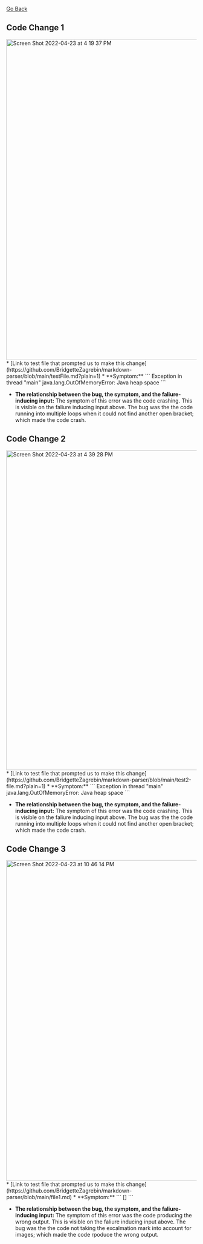 [Go Back](https://bridgettezagrebin.github.io/cse15l-lab-reports/)

## Code Change 1
<img width="848" alt="Screen Shot 2022-04-23 at 4 19 37 PM" src="https://user-images.githubusercontent.com/103292060/164949264-25e22904-f148-419f-8092-5233484ac5e3.png">
* [Link to test file that prompted us to make this change](https://github.com/BridgetteZagrebin/markdown-parser/blob/main/testFile.md?plain=1)
* **Symptom:**
```
Exception in thread "main" java.lang.OutOfMemoryError: Java heap space
```

* **The relationship between the bug, the symptom, and the faliure-inducing input:**
The symptom of this error was the code crashing. This is visible on the faliure inducing input above. The bug was the the code running into multiple loops when it could not find another open bracket; which made the code crash.

## Code Change 2
<img width="845" alt="Screen Shot 2022-04-23 at 4 39 28 PM" src="https://user-images.githubusercontent.com/103292060/164949631-967da1a4-e393-4ca5-ab0e-007314814174.png">
* [Link to test file that prompted us to make this change](https://github.com/BridgetteZagrebin/markdown-parser/blob/main/test2-file.md?plain=1)
* **Symptom:** 
```
Exception in thread "main" java.lang.OutOfMemoryError: Java heap space
```

* **The relationship between the bug, the symptom, and the faliure-inducing input:**
The symptom of this error was the code crashing. This is visible on the faliure inducing input above. The bug was the the code running into multiple loops when it could not find another open bracket; which made the code crash.
  
## Code Change 3
<img width="848" alt="Screen Shot 2022-04-23 at 10 46 14 PM" src="https://user-images.githubusercontent.com/103292060/164958458-7300a6d9-6753-4712-8ff2-4e2b3c338ed5.png">
* [Link to test file that prompted us to make this change](https://github.com/BridgetteZagrebin/markdown-parser/blob/main/file1.md)
* **Symptom:** 
```
[]
```

* **The relationship between the bug, the symptom, and the faliure-inducing input:**
The symptom of this error was the code producing the wrong output. This is visible on the faliure inducing input above. The bug was the the code not taking the excalmation mark into account for images; which made the code rpoduce the wrong output.
